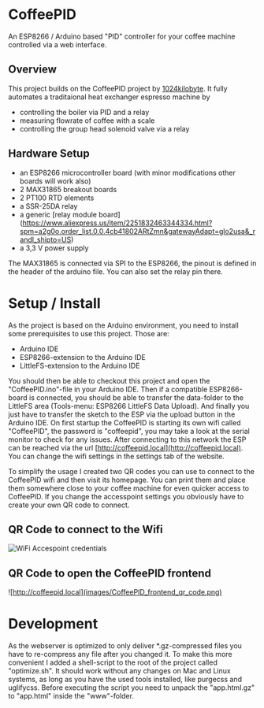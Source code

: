 # CoffeePID

An ESP8266 / Arduino based "PID" controller for your coffee machine controlled via a web interface. 


## Overview

This project builds on the CoffeePID project by [1024kilobyte](https://1024kilobyte.com). It fully automates a traditaional heat exchanger espresso machine by 
- controlling the boiler via PID and a relay 
- measuring flowrate of coffee with a scale 
- controlling the group head solenoid valve via a relay

## Hardware Setup

- an ESP8266 microcontroller board (with minor modifications other boards will work also)
- 2 MAX31865 breakout boards
- 2 PT100 RTD elements
- a SSR-25DA relay
- a generic [relay module board] (https://www.aliexpress.us/item/2251832463344334.html?spm=a2g0o.order_list.0.0.4cb41802ARtZmn&gatewayAdapt=glo2usa&_randl_shipto=US)
- a 3,3 V power supply

The MAX31865 is connected via SPI to the ESP8266, the pinout is defined in the header of the arduino file. You can also set the relay pin there.

# Setup / Install

As the project is based on the Arduino environment, you need to install some prerequisites to use this project. Those are:

- Arduino IDE
- ESP8266-extension to the Arduino IDE
- LittleFS-extension to the Arduino IDE

You should then be able to checkout this project and open the "CoffeePID.ino"-file in your Arduino IDE. Then if a compatible ESP8266-board is connected, you should be able to transfer the data-folder to the LittleFS area (Tools-menu: ESP8266 LittleFS Data Upload). And finally you just have to transfer the sketch to the ESP via the upload button in the Arduino IDE. On first startup the CoffeePID is starting its own wifi called "CoffeePID", the password is "coffeepid", you may take a look at the serial monitor to check for any issues. After connecting to this network the ESP can be reached via the url [http://coffeepid.local](http://coffeepid.local). You can change the wifi settings in the settings tab of the website.

To simplify the usage I created two QR codes you can use to connect to the CoffeePID wifi and then visit its homepage. You can print them and place them somewhere close to your coffee machine for even quicker access to CoffeePID. If you change the accesspoint settings you obviously have to create your own QR code to connect.

## QR Code to connect to the Wifi

![WiFi Accespoint credentials](images/CoffeePID_wifi_ap_qr_code.png)

## QR Code to open the CoffeePID frontend

![http://coffeepid.local](images/CoffeePID_frontend_qr_code.png)

# Development

As the webserver is optimized to only deliver *.gz-compressed files you have to re-compress any file after you changed it. To make this more convenient I added a shell-script to the root of the project called "optimize.sh". It should work without any changes on Mac and Linux systems, as long as you have the used tools installed, like purgecss and uglifycss. Before executing the script you need to unpack the "app.html.gz" to "app.html" inside the "www"-folder.
